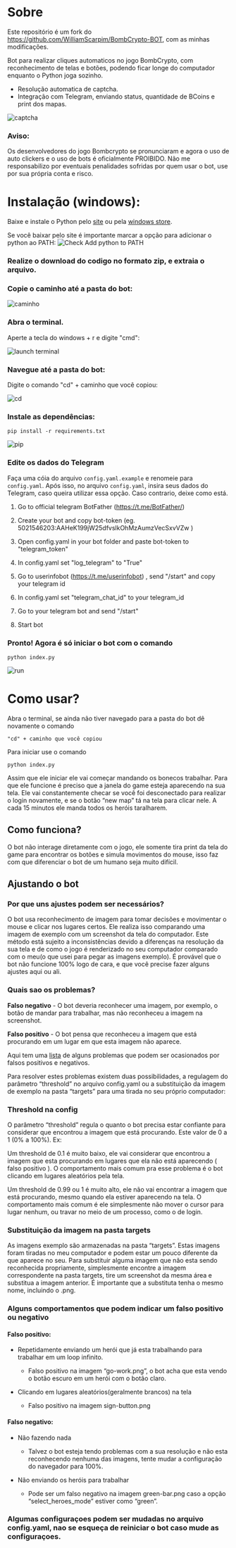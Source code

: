 

# Sobre

Este repositório é um fork do https://github.com/WilliamScarpim/BombCrypto-BOT, com as minhas modificações.

Bot para realizar cliques automaticos no jogo BombCrypto, com reconhecimento de telas e botões, podendo ficar longe do computador enquanto o Python joga sozinho.
- Resolução automatica de captcha.
- Integração com Telegram, enviando status, quantidade de BCoins e print dos mapas.

![captcha](https://github.com/WilliamScarpim/BombCrypto-BOT/raw/main/readme-images/captcha.gif)


### Aviso:

Os desenvolvedores do jogo Bombcrypto se pronunciaram e agora o uso de auto clickers e o uso de bots é oficialmente PROIBIDO.
Não me responsabilizo por eventuais penalidades sofridas por quem usar o bot, use por sua própria conta e risco.



# Instalação (windows):

Baixe e instale o Python pelo [site](https://www.python.org/downloads/) ou pela [windows store](https://www.microsoft.com/p/python-37/9nj46sx7x90p?activetab=pivot:overviewtab).

Se você baixar pelo site é importante marcar a opção para adicionar o
python ao PATH:
![Check Add python to PATH](https://github.com/WilliamScarpim/BombCrypto-BOT/raw/ee1b3890e67bc30e372359db9ae3feebc9c928d8/readme-images/path.png)

### Realize o download do codigo no formato zip, e extraia o arquivo.

### Copie o caminho até a pasta do bot:

![caminho](https://github.com/WilliamScarpim/BombCrypto-BOT/raw/main/readme-images/address.png)

### Abra o terminal.

Aperte a tecla do windows + r e digite "cmd":

![launch terminal](https://github.com/WilliamScarpim/BombCrypto-BOT/raw/main/readme-images/cmd.png)

### Navegue até a pasta do bot:
Digite o comando "cd" + caminho que você copiou:

![cd](https://github.com/WilliamScarpim/BombCrypto-BOT/raw/main/readme-images/cd.png)

### Instale as dependências:

```
pip install -r requirements.txt
```

  
![pip](https://github.com/WilliamScarpim/BombCrypto-BOT/raw/main/readme-images/pip.png)



### Edite os dados do Telegram

Faça uma cóia do arquivo `config.yaml.example` e renomeie para `config.yaml`. Após isso, no arquivo `config.yaml`, insira seus dados do Telegram, caso queira utilizar essa opção. Caso contrario, deixe como está. 


1. Go to official telegram BotFather (https://t.me/BotFather/)

2. Create your bot and copy bot-token (eg. 5021546203:AAHeK199jW25dfvslkOhMzAumzVecSxvVZw )

3. Open config.yaml in your bot folder and paste bot-token to "telegram_token"

4. In config.yaml set "log_telegram" to "True"

5. Go to userinfobot (https://t.me/userinfobot) , send "/start" and copy your telegram id

6. In config.yaml set "telegram_chat_id" to your telegram_id

7. Go to your telegram bot and send "/start"

8. Start bot



### Pronto! Agora é só iniciar o bot com o comando

```
python index.py
```

![run](https://github.com/WilliamScarpim/BombCrypto-BOT/raw/main/readme-images/run.png)


# Como usar?

Abra o terminal, se ainda não tiver navegado para a pasta do bot dê novamente o comando

```
"cd" + caminho que você copiou
```

Para iniciar use o comando 

```
python index.py
```

Assim que ele iniciar ele vai começar mandando os bonecos trabalhar. Para que ele funcione é preciso que a janela do game esteja aparecendo na sua tela.
Ele vai constantemente checar se você foi desconectado para realizar o login novamente, e se o botão “new map” tá na tela para clicar nele.
A cada 15 minutos ele manda todos os heróis taralharem.


## Como funciona?

O bot não interage diretamente com o jogo, ele somente tira print da tela do
game para encontrar os botões e simula movimentos do mouse, isso faz com que
diferenciar o bot de um humano seja muito difícil.

## Ajustando o bot

### Por que uns ajustes podem ser necessários?

O bot usa reconhecimento de imagem para tomar decisões e movimentar o mouse e
clicar nos lugares certos. 
Ele realiza isso comparando uma imagem de exemplo com um screenshot da tela do
computador.
Este método está sujeito a inconsistências devido a diferenças na resolução da
sua tela e de como o jogo é renderizado no seu computador comparado com o
meu(o que usei para pegar as imagens exemplo).
É provável que o bot não funcione 100% logo de cara, e que você precise fazer
alguns ajustes aqui ou ali.

### Quais sao os problemas?

**Falso negativo** - O bot deveria reconhecer uma imagem, por exemplo, o botão de
mandar para trabalhar, mas não reconheceu a imagem na screenshot.

**Falso positivo** - O bot pensa que reconheceu a imagem que está procurando em um
lugar em que esta imagem não aparece.

Aqui tem uma [lista](#alguns-comportamentos-que-podem-indicar-um-falso-positivo-ou-negativo) de alguns problemas que podem ser ocasionados por falsos
positivos e negativos.

Para resolver estes problemas existem duas possibilidades, a regulagem do
parâmetro “threshold” no arquivo config.yaml ou a substituição da imagem de
exemplo na pasta “targets” para uma tirada no seu próprio computador:

  ### Threshold na config

  O parâmetro “threshold” regula o quanto o bot precisa estar confiante para
  considerar que encontrou a imagem que está procurando.
  Este valor de 0 a 1 (0% a 100%).
  Ex:

  Um threshold de 0.1 é muito baixo, ele vai considerar que encontrou a imagem
  que esta procurando em lugares que ela não está aparecendo ( falso positivo ).
  O comportamento mais comum pra esse problema é o bot clicando em lugares
  aleatórios pela tela. 


  Um threshold de 0.99 ou 1 é muito alto, ele não vai encontrar a imagem que
  está procurando, mesmo quando ela estiver aparecendo na tela. O comportamento
  mais comum é ele simplesmente não mover o cursor para lugar nenhum, ou travar
  no meio de um processo, como o de login.

  ### Substituição da imagem na pasta targets

  As imagens exemplo são armazenadas na pasta “targets”. Estas imagens foram
  tiradas no meu computador e podem estar um pouco diferente da que aparece no
  seu. Para substituir alguma imagem que não esta sendo reconhecida
  propriamente, simplesmente encontre a imagem correspondente na pasta targets,
  tire um screenshot da mesma área e substitua a imagem anterior. É importante
  que a substituta tenha o mesmo nome, incluindo o .png.

### Alguns comportamentos que podem indicar um falso positivo ou negativo

#### Falso positivo:

- Repetidamente enviando um herói que já esta trabalhando para trabalhar em um
  loop infinito.
  - Falso positivo na imagem “go-work.png”, o bot acha que esta vendo o botão
    escuro em um herói com o botão claro.

- Clicando em lugares aleatórios(geralmente brancos) na tela
  - Falso positivo na imagem sign-button.png

 
 #### Falso negativo:

- Não fazendo nada
	- Talvez o bot esteja tendo problemas com a sua resolução e não esta
    reconhecendo nenhuma das imagens, tente mudar a configuração do navegador
    para 100%.

- Não enviando os heróis para trabalhar
	- Pode ser um falso negativo na imagem green-bar.png caso a opção
    “select_heroes_mode” estiver como “green”.


### Algumas configuraçoes podem ser mudadas no arquivo config.yaml, nao se esqueça de reiniciar o bot caso mude as configuraçoes.
